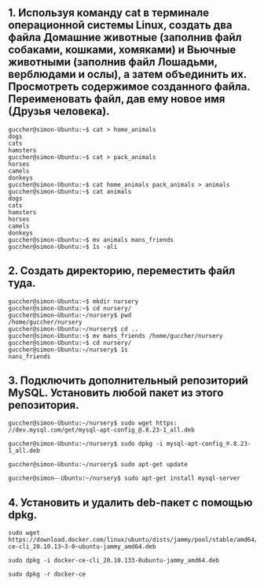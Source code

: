 ## 1. Используя команду cat в терминале операционной системы Linux, создать два файла Домашние животные (заполнив файл собаками, кошками, хомяками) и Вьючные животными (заполнив файл Лошадьми, верблюдами и ослы), а затем объединить их. Просмотреть содержимое созданного файла. Переименовать файл, дав ему новое имя (Друзья человека).

    guccher@simon-Ubuntu:~$ cat > home_animals
    dogs
    cats
    hamsters
    guccher@simon-Ubuntu:~$ cat > pack_animals
    horses
    camels
    donkeys
    guccher@simon-Ubuntu:~$ cat home_animals pack_animals > animals
    guccher@simon-Ubuntu:~$ cat animals
    dogs
    cats
    hamsters
    horses
    camels
    donkeys
    guccher@simon-Ubuntu:~$ mv animals mans_friends
    guccher@simon-Ubuntu:~$ 1s -ali

## 2. Создать директорию, переместить файл туда.

    guccher@simon-Ubuntu:~$ mkdir nursery
    guccher@simon-Ubuntu:~$ cd nursery/
    guccher@simon—Ubuntu:~/nursery$ pwd
    /home/guccher/nursery
    guccher@simon-Ubuntu:~/nursery$ cd ..
    guccher@simon-Ubuntu:~$ mv mans_friends /home/guccher/nursery
    guccher@simon-Ubuntu:~$ cd nursery/
    guccher@simon-Ubuntu:~/nursery$ 1s
    nans_friends

## 3. Подключить дополнительный репозиторий MySQL. Установить любой пакет из этого репозитория. 

    guccher@simon-Ubuntu:~/nursery$ sudo wget https: //dev.mysql.com/get/mysql-apt-config_@.8.23-1_all.deb

    guccher@simon-Ubuntu:~/nursery$ sudo dpkg -i mysql-apt-config_®.8.23-1_all.deb

    guccher@simon-Ubuntu:~/nursery$ sudo apt-get update

    guccher@simon—-Ubuntu:~/nursery$ sudo apt-get install mysql-server
## 4. Установить и удалить deb-пакет с помощью dpkg.

    sudo wget https://download.docker.com/linux/ubuntu/dists/jammy/pool/stable/amd64/docker-ce-cli_20.10.13~3-0~ubuntu-jammy_amd64.deb

    sudo dpkg -i docker-ce-cli_20.10.133-0ubuntu-jammy_amd64.deb

    sudo dpkg -r docker-ce
